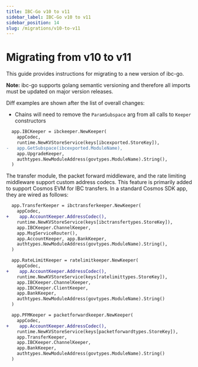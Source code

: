 ```yaml
---
title: IBC-Go v10 to v11
sidebar_label: IBC-Go v10 to v11
sidebar_position: 14
slug: /migrations/v10-to-v11
---
```


# Migrating from v10 to v11

This guide provides instructions for migrating to a new version of ibc-go.

**Note:** ibc-go supports golang semantic versioning and therefore all imports must be updated on major version releases.

Diff examples are shown after the list of overall changes:

- Chains will need to remove the `ParamSubspace` arg from all calls to `Keeper` constructors

```diff
  app.IBCKeeper = ibckeeper.NewKeeper(
    appCodec,
    runtime.NewKVStoreService(keys[ibcexported.StoreKey]),
-   app.GetSubspace(ibcexported.ModuleName),
    app.UpgradeKeeper,
    authtypes.NewModuleAddress(govtypes.ModuleName).String(),
  )
```

The transfer module, the packet forward middleware, and the rate limiting middleware support custom address codecs. This feature is primarily added to support Cosmos EVM for IBC transfers. In a standard Cosmos SDK app, they are wired as follows:

```diff
  app.TransferKeeper = ibctransferkeeper.NewKeeper(
    appCodec,
+    app.AccountKeeper.AddressCodec(),
    runtime.NewKVStoreService(keys[ibctransfertypes.StoreKey]),
    app.IBCKeeper.ChannelKeeper,
    app.MsgServiceRouter(),
    app.AccountKeeper, app.BankKeeper,
    authtypes.NewModuleAddress(govtypes.ModuleName).String(),
  )
```

```diff
  app.RateLimitKeeper = ratelimitkeeper.NewKeeper(
    appCodec,
+    app.AccountKeeper.AddressCodec(),
    runtime.NewKVStoreService(keys[ratelimittypes.StoreKey]),
    app.IBCKeeper.ChannelKeeper,
    app.IBCKeeper.ClientKeeper,
    app.BankKeeper,
    authtypes.NewModuleAddress(govtypes.ModuleName).String()
  )
```

```diff
  app.PFMKeeper = packetforwardkeeper.NewKeeper(
    appCodec,
+    app.AccountKeeper.AddressCodec(),
    runtime.NewKVStoreService(keys[packetforwardtypes.StoreKey]),
    app.TransferKeeper,
    app.IBCKeeper.ChannelKeeper,
    app.BankKeeper,
    authtypes.NewModuleAddress(govtypes.ModuleName).String()
  )
```

